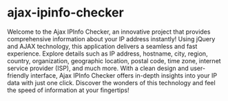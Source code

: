 # ajax-ipinfo-checker

Welcome to the Ajax IPInfo Checker, an innovative project that provides comprehensive information about your IP address instantly! Using jQuery and AJAX technology, this application delivers a seamless and fast experience. Explore details such as IP address, hostname, city, region, country, organization, geographic location, postal code, time zone, internet service provider (ISP), and much more. With a clean design and user-friendly interface, Ajax IPInfo Checker offers in-depth insights into your IP data with just one click. Discover the wonders of this technology and feel the speed of information at your fingertips!
